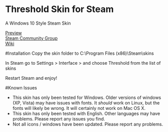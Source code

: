 # Threshold Skin for Steam
A Windows 10 Style Steam Skin

[Preview](http://imgur.com/a/AXvwF)  
[Steam Community Group](http://steamcommunity.com/groups/thresholdskin)  
[Wiki](http://github.com/Edgarware/Threshold-Skin/wiki)

#Installation
Copy the skin folder to C:\Program Files (x86)\Steam\skins

In Steam go to Settings > Interface > and choose Threshold from the list of skins

Restart Steam and enjoy!

#Known Issues
* This skin has only been tested for Windows. Older versions of windows (XP, Vista) may have issues with fonts. It *should* work on Linux, but the fonts will likely be wrong. It will certainly not work on Mac OS X.
* This skin has only been tested with English. Other languages may have problems. Please report any issues you find.
* Not all icons / windows have been updated. Please report any problems.

